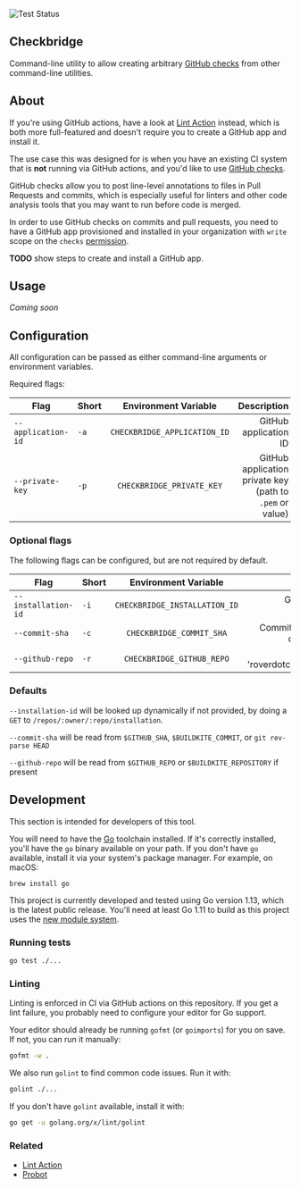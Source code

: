 ![Test Status](https://github.com/roverdotcom/checkbridge/workflows/Test/badge.svg)
## Checkbridge

Command-line utility to allow creating arbitrary [GitHub
checks](https://developer.github.com/v3/checks/) from other command-line
utilities.

## About

If you're using GitHub actions, have a look at [Lint Action] instead, which
is both more full-featured and doesn't require you to create a GitHub app and
install it.

The use case this was designed for is when you have an existing CI system that
is **not** running via GitHub actions, and you'd like to use [GitHub checks].

GitHub checks allow you to post line-level annotations to files in Pull Requests
and commits, which is especially useful for linters and other code analysis
tools that you may want to run before code is merged.

In order to use GitHub checks on commits and pull requests, you need to have
a GitHub app provisioned and installed in your organization with `write` scope
on the `checks` [permission].

**TODO** show steps to create and install a GitHub app.

[github checks]: https://developer.github.com/v3/checks/
[lint action]: https://github.com/samuelmeuli/lint-action
[permission]: https://developer.github.com/v3/apps/permissions/#permission-on-checks

## Usage

_Coming soon_

## Configuration

All configuration can be passed as either command-line arguments or environment variables.

Required flags:

| Flag               | Short |     Environment Variable     |                                              Description |
| ------------------ | ----- | :--------------------------: | -------------------------------------------------------: |
| `--application-id` | `-a`  | `CHECKBRIDGE_APPLICATION_ID` |                                    GitHub application ID |
| `--private-key`    | `-p`  |  `CHECKBRIDGE_PRIVATE_KEY`   | GitHub application private key (path to `.pem` or value) |

### Optional flags

The following flags can be configured, but are not required by default.

| Flag                | Short |     Environment Variable      |                                Description |
| ------------------- | ----- | :---------------------------: | -----------------------------------------: |
| `--installation-id` | `-i`  | `CHECKBRIDGE_INSTALLATION_ID` |         GitHub application installation ID |
| `--commit-sha`      | `-c`  |   `CHECKBRIDGE_COMMIT_SHA`    |   Commit SHA to report to checks API under |
| `--github-repo`     | `-r`  |   `CHECKBRIDGE_GITHUB_REPO`   | Repository, e.g. 'roverdotcom/checkbridge' |

### Defaults

`--installation-id` will be looked up dynamically if not provided, by doing a `GET` to
`/repos/:owner/:repo/installation`.

`--commit-sha` will be read from `$GITHUB_SHA`, `$BUILDKITE_COMMIT`, or `git rev-parse HEAD`

`--github-repo` will be read from `$GITHUB_REPO` or `$BUILDKITE_REPOSITORY` if present

## Development

This section is intended for developers of this tool.

You will need to have the [Go] toolchain installed. If it's correctly installed,
you'll have the `go` binary available on your path. If you don't have `go`
available, install it via your system's package manager. For example, on macOS:

```
brew install go
```

This project is currently developed and tested using Go version 1.13, which is
the latest public release. You'll need at least Go 1.11 to build as this project
uses the [new module system].

[go]: https://golang.org/
[new module system]: https://blog.golang.org/using-go-modules

### Running tests

```sh
go test ./...
```

### Linting

Linting is enforced in CI via GitHub actions on this repository. If you get a
lint failure, you probably need to configure your editor for Go support.

Your editor should already be running `gofmt` (or `goimports`) for you on save.
If not, you can run it manually:

```sh
gofmt -w .
```

We also run `golint` to find common code issues. Run it with:

```sh
golint ./...
```

If you don't have `golint` available, install it with:

```sh
go get -u golang.org/x/lint/golint
```

### Related

- [Lint Action](https://github.com/samuelmeuli/lint-action)
- [Probot](https://probot.github.io/)

